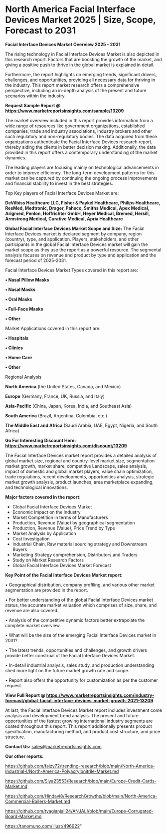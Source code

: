  # North America Facial Interface Devices Market 2025 | Size, Scope, Forecast to 2031

<Strong> Facial Interface Devices Market Overview 2025 - 2031</strong>

The rising technology in Facial Interface Devices Market is also depicted in this research report. Factors that are boosting the growth of the market, and giving a positive push to thrive in the global market is explained in detail.

Furthermore, the report highlights on emerging trends, significant drivers, challenges, and opportunities, providing all necessary data for thriving in the industry. This report market research offers a comprehensive perspective, including an in-depth analysis of the present and future scenarios within the industry.

<strong>Request Sample Report @ <a href=https://www.marketreportsinsights.com/sample/13209>https://www.marketreportsinsights.com/sample/13209</a></strong>

The market overview included in this report provides information from a wide range of resources like government organizations, established companies, trade and industry associations, industry brokers and other such regulatory and non-regulatory bodies. The data acquired from these organizations authenticate the Facial Interface Devices research report, thereby aiding the clients in better decision making. Additionally, the data provided in this report offers a contemporary understanding of the market dynamics.

The leading players are focusing mainly on technological advancements in order to improve efficiency. The long-term development patterns for this market can be captured by continuing the ongoing process improvements and financial stability to invest in the best strategies.

Top Key players of Facial Interface Devices Market are:

<strong>DeVilbiss Healthcare LLC, Fisher & Paykel Healthcare, Philips Healthcare, ResMed, Medtronic, Drager, Pahsco, Smiths Medical, Apex Medical, Arigmed, Penlon, Hoffrichter GmbH, Heyer Medical, Bremed, Hersill, Armstrong Medical, Curative Medical, Apria Healthcare</strong>

<strong><b>Global Facial Interface Devices Market Scope and Size:</b></strong>
The Facial Interface Devices market is declared segment by company, region (country), type, and application. Players, stakeholders, and other participants in the global Facial Interface Devices market will gain the market scope as they use the report as a powerful resource. The segmental analysis focuses on revenue and product by type and application and the forecast period of 2025-2031.

Facial Interface Devices Market Types covered in this report are:

<strong>• Nasal Pillow Masks

• Nasal Masks

• Oral Masks

• Full-Face Masks

• Other</strong>

Market Applications covered in this report are:

<strong>• Hospitals

• Clinics

• Home Care

• Other</strong> 

Regional Analysis

<strong>North America</strong> (the United States, Canada, and Mexico)

<strong>Europe</strong> (Germany, France, UK, Russia, and Italy)

<strong>Asia-Pacific</strong> (China, Japan, Korea, India, and Southeast Asia)

<strong>South America</strong> (Brazil, Argentina, Colombia, etc.)

<strong>The Middle East and Africa</strong> (Saudi Arabia, UAE, Egypt, Nigeria, and South Africa)

<strong>Go For Interesting Discount Here: <a href=https://www.marketreportsinsights.com/discount/13209>https://www.marketreportsinsights.com/discount/13209</a></strong>

The Facial Interface Devices market report provides a detailed analysis of global market size, regional and country-level market size, segmentation market growth, market share, competitive Landscape, sales analysis, impact of domestic and global market players, value chain optimization, trade regulations, recent developments, opportunities analysis, strategic market growth analysis, product launches, area marketplace expanding, and technological innovations.

<strong><b>Major factors covered in the report:</b></strong>
<ul>
  <li>Global Facial Interface Devices Market </li>
  <li>Economic Impact on the Industry</li>
  <li>Market Competition in terms of Manufacturers</li>
  <li>Production, Revenue (Value) by geographical segmentation</li>
  <li>Production, Revenue (Value), Price Trend by Type</li>
  <li>Market Analysis by Application</li>
  <li>Cost Investigation</li>
  <li>Industrial Chain, Raw material sourcing strategy and Downstream Buyers</li>
  <li>Marketing Strategy comprehension, Distributors and Traders</li>
  <li>Study on Market Research Factors</li>
  <li>Global Facial Interface Devices Market Forecast</li>
</ul>

<strong><b>Key Point of the Facial Interface Devices Market report:</b></strong>

• Geographical distribution, company profiling, and various other market segmentation are provided in the report.

• For better understanding of the global Facial Interface Devices market status, the accurate market valuation which comprises of size, share, and revenue are also covered.

• Analysis of the competitive dynamic factors better extrapolate the complete market overview

• What will be the size of the emerging Facial Interface Devices market in 2031?

• The latest trends, opportunities and challenges, and growth drivers provide better construal of the Facial Interface Devices Market.

• In-detail industrial analysis, sales study, and production understanding shed more light on the future market growth rate and scope.

• Report also offers the opportunity for customization as per the customer request.

<strong><b>View Full Report @ <a href=https://www.marketreportsinsights.com/industry-forecast/global-facial-interface-devices-market-growth-2021-13209>https://www.marketreportsinsights.com/industry-forecast/global-facial-interface-devices-market-growth-2021-13209</a></b></strong>


At last, the Facial Interface Devices Market report includes investment come analysis and development trend analysis. The present and future opportunities of the fastest growing international industry segments are coated throughout this report. This report additionally presents product specification, manufacturing method, and product cost structure, and price structure.

<strong>Contact Us:</strong>
sales@marketreportsinsights.com

<strong>Our other reports:</strong>

<a href=https://github.com/faizy72/trending-research/blob/main/North-America-Industrial-I/North-America-Polyacrylonitrile-Market.md>https://github.com/faizy72/trending-research/blob/main/North-America-Industrial-I/North-America-Polyacrylonitrile-Market.md</a>

<a href=https://github.com/Siya23553/Research/blob/main/Europe-Credit-Cards-Market.md>https://github.com/Siya23553/Research/blob/main/Europe-Credit-Cards-Market.md</a>

<a href=https://github.com/Hindavi8/ResearchGrowths/blob/main/North-America-Commercial-Boilers-Market.md>https://github.com/Hindavi8/ResearchGrowths/blob/main/North-America-Commercial-Boilers-Market.md</a>

<a href=https://github.com/tyagianjali24/ANJALI/blob/main/Europe-Corrugated-Board-Market.md>https://github.com/tyagianjali24/ANJALI/blob/main/Europe-Corrugated-Board-Market.md</a>

<a href=https://tanomuno.com/illust/496922>https://tanomuno.com/illust/496922</a>"

